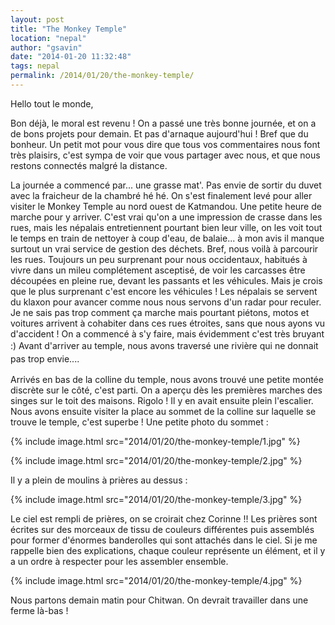 ```yaml
---
layout: post
title: "The Monkey Temple"
location: "nepal"
author: "gsavin"
date: "2014-01-20 11:32:48"
tags: nepal
permalink: /2014/01/20/the-monkey-temple/
---
```

Hello tout le monde,

Bon déjà, le moral est revenu ! On a passé une très bonne journée, et on a de bons projets pour demain. Et pas d'arnaque aujourd'hui ! Bref que du bonheur. Un petit mot pour vous dire que tous vos commentaires nous font très plaisirs, c'est sympa de voir que vous partager avec nous, et que nous restons connectés malgré la distance.

La journée a commencé par... une grasse mat'. Pas envie de sortir du duvet avec la fraicheur de la chambré hé hé. On s'est finalement levé pour aller visiter le Monkey Temple au nord ouest de Katmandou. Une petite heure de marche pour y arriver. C'est vrai qu'on a une impression de crasse dans les rues, mais les népalais entretiennent pourtant bien leur ville, on les voit tout le temps en train de nettoyer à coup d'eau, de balaie... à mon avis il manque surtout un vrai service de gestion des déchets. Bref, nous voilà à parcourir les rues. Toujours un peu surprenant pour nous occidentaux, habitués à vivre dans un mileu complétement asceptisé, de voir les carcasses être découpées en pleine rue, devant les passants et les véhicules. Mais je crois que le plus surprenant c'est encore les véhicules ! Les népalais se servent du klaxon pour avancer comme nous nous servons d'un radar pour reculer. Je ne sais pas trop comment ça marche mais pourtant piétons, motos et voitures arrivent à cohabiter dans ces rues étroites, sans que nous ayons vu d'accident ! On a commencé à s'y faire, mais évidemment c'est très bruyant :) <span style="line-height: 1.5em;">Avant d'arriver au temple, nous avons traversé une rivière qui ne donnait pas trop envie....</span>

Arrivés en bas de la colline du temple, nous avons trouvé une petite montée discrète sur le côté, c'est parti. On a aperçu dès les premières marches des singes sur le toit des maisons. Rigolo ! Il y en avait ensuite plein l'escalier. Nous avons ensuite visiter la place au sommet de la colline sur laquelle se trouve le temple, c'est superbe ! Une petite photo du sommet :

{% include image.html src="2014/01/20/the-monkey-temple/1.jpg" %}

{% include image.html src="2014/01/20/the-monkey-temple/2.jpg" %}

<p style="text-align: left;">Il y a plein de moulins à prières au dessus :</p>

{% include image.html src="2014/01/20/the-monkey-temple/3.jpg" %}

Le ciel est rempli de prières, on se croirait chez Corinne !! Les prières sont écrites sur des morceaux de tissu de couleurs différentes puis assemblés pour former d'énormes banderolles qui sont attachés dans le ciel. Si je me rappelle bien des explications, chaque couleur représente un élément, et il y a un ordre à respecter pour les assembler ensemble.

{% include image.html src="2014/01/20/the-monkey-temple/4.jpg" %}

Nous partons demain matin pour Chitwan. On devrait travailler dans une ferme là-bas !</span>
